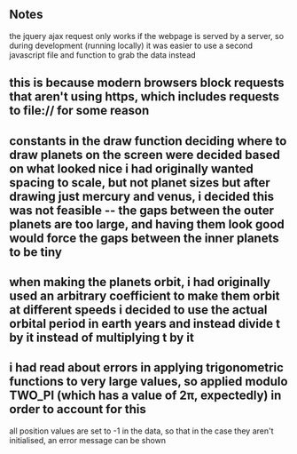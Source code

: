 **Notes**
----
the jquery ajax request only works if the webpage is served by a server, so during development (running locally) it was easier to use a second javascript file and function
to grab the data instead

this is because modern browsers block requests that aren't using https, which includes requests to file:// for some reason
----
constants in the draw function deciding where to draw planets on the screen were decided based on what looked nice
i had originally wanted spacing to scale, but not planet sizes
but after drawing just mercury and venus, i decided this was not feasible -- the gaps between the outer planets are too large, and having them look good would force the gaps 
between the inner planets to be tiny
----
when making the planets orbit, i had originally used an arbitrary coefficient to make them orbit at different speeds
i decided to use the actual orbital period in earth years and instead divide t by it instead of multiplying t by it
----
i had read about errors in applying trigonometric functions to very large values, so applied modulo TWO_PI (which has a value of 2π, expectedly) in order to account for this
----
all position values are set to -1 in the data, so that in the case they aren't initialised, an error message can be shown